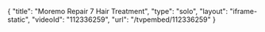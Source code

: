 {
    "title": "Moremo Repair 7 Hair Treatment",
    "type": "solo",
    "layout": "iframe-static",
    "videoId": "112336259",
    "url": "\/tvpembed\/112336259"
}